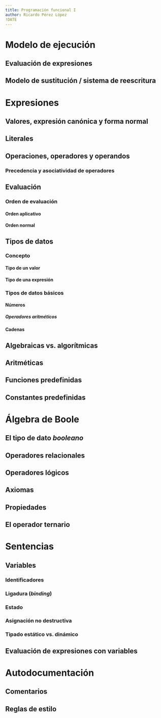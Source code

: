 ```yaml
---
title: Programación funcional I
author: Ricardo Pérez López
!DATE
---
```


# Modelo de ejecución

## Evaluación de expresiones

## Modelo de sustitución / sistema de reescritura

# Expresiones

## Valores, expresión canónica y forma normal

## Literales

## Operaciones, operadores y operandos

### Precedencia y asociatividad de operadores

## Evaluación

### Orden de evaluación

#### Orden aplicativo

#### Orden normal

## Tipos de datos

### Concepto

#### Tipo de un valor

#### Tipo de una expresión

### Tipos de datos básicos

#### Números

##### Operadores aritméticos

#### Cadenas

## Algebraicas vs. algorítmicas

## Aritméticas

## Funciones predefinidas

## Constantes predefinidas

# Álgebra de Boole

## El tipo de dato *booleano*

## Operadores relacionales

## Operadores lógicos

## Axiomas

## Propiedades

## El operador ternario

# Sentencias

## Variables

### Identificadores

### Ligadura (*binding*)

### Estado

### Asignación no destructiva

### Tipado estático vs. dinámico

## Evaluación de expresiones con variables

# Autodocumentación

## Comentarios

## Reglas de estilo

